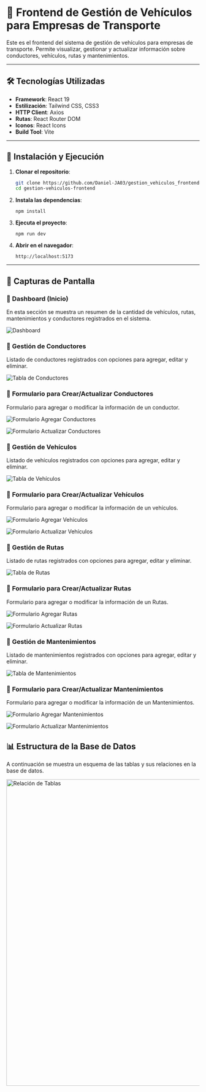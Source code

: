 #  🚗 Frontend de Gestión de Vehículos para Empresas de Transporte

Este es el frontend del sistema de gestión de vehículos para empresas de transporte. Permite visualizar, gestionar y actualizar información sobre conductores, vehículos, rutas y mantenimientos.

---

## 🛠️ Tecnologías Utilizadas
- **Framework**: React 19
- **Estilización**: Tailwind CSS, CSS3
- **HTTP Client**: Axios
- **Rutas**: React Router DOM
- **Iconos**: React Icons
- **Build Tool**: Vite

---

## 🚀 Instalación y Ejecución
1. **Clonar el repositorio**:
   ```bash
   git clone https://github.com/Daniel-JA03/gestion_vehiculos_frontend.git
   cd gestion-vehiculos-frontend

2. **Instala las dependencias**:
   ```bas
   npm install

3. **Ejecuta el proyecto**:
   ```bas
   npm run dev

4. **Abrir en el navegador**:
   ```bas
   http://localhost:5173
   
---

## 📸 Capturas de Pantalla

### 🔹 **Dashboard (Inicio)**
En esta sección se muestra un resumen de la cantidad de vehículos, rutas, mantenimientos y conductores registrados en el sistema.

![Dashboard](./screenshots/dashboard.png)

### 🔹 **Gestión de Conductores**
Listado de conductores registrados con opciones para agregar, editar y eliminar.

![Tabla de Conductores](./screenshots/vista_conductores.png)

### 📌 **Formulario para Crear/Actualizar Conductores**
Formulario para agregar o modificar la información de un conductor.

![Formulario Agregar Conductores](./screenshots/formularioAgregarConductor.png)

![Formulario Actualizar Conductores](./screenshots/formularioActualizarConductor.png)

### 🔹 **Gestión de Vehículos**
Listado de vehículos registrados con opciones para agregar, editar y eliminar.

![Tabla de Vehículos](./screenshots/vista_vehiculos.png)

### 📌 **Formulario para Crear/Actualizar Vehículos**
Formulario para agregar o modificar la información de un vehículos.

![Formulario Agregar Vehículos](./screenshots/formularioAgregarVehiculo.png)

![Formulario Actualizar Vehículos](./screenshots/formularioActualizarVehiculo.png)

### 🔹 **Gestión de Rutas**
Listado de rutas registrados con opciones para agregar, editar y eliminar.

![Tabla de Rutas](./screenshots/vista_rutas.png)

### 📌 **Formulario para Crear/Actualizar Rutas**
Formulario para agregar o modificar la información de un Rutas.

![Formulario Agregar Rutas](./screenshots/formularioAgregarRuta.png)

![Formulario Actualizar Rutas](./screenshots/formularioActualizarRuta.png)

### 🔹 **Gestión de Mantenimientos**
Listado de mantenimientos registrados con opciones para agregar, editar y eliminar.

![Tabla de Mantenimientos](./screenshots/vista_mantenimientos.png)

### 📌 **Formulario para Crear/Actualizar Mantenimientos**
Formulario para agregar o modificar la información de un Mantenimientos.

![Formulario Agregar Mantenimientos](./screenshots/formularioAgregarMantenimiento.png)

![Formulario Actualizar Mantenimientos](./screenshots/formularioActualizarMantenimiento.png)

## 📊 **Estructura de la Base de Datos**
A continuación se muestra un esquema de las tablas y sus relaciones en la base de datos.

<img src="./screenshots/tablas_bd.png" alt="Relación de Tablas" width="800" />


   

